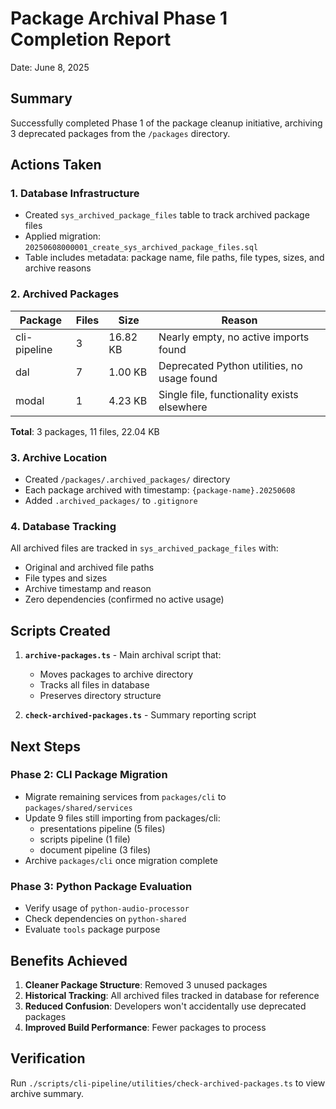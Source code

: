 # Package Archival Phase 1 Completion Report
Date: June 8, 2025

## Summary

Successfully completed Phase 1 of the package cleanup initiative, archiving 3 deprecated packages from the `/packages` directory.

## Actions Taken

### 1. Database Infrastructure
- Created `sys_archived_package_files` table to track archived package files
- Applied migration: `20250608000001_create_sys_archived_package_files.sql`
- Table includes metadata: package name, file paths, file types, sizes, and archive reasons

### 2. Archived Packages

| Package | Files | Size | Reason |
|---------|-------|------|--------|
| cli-pipeline | 3 | 16.82 KB | Nearly empty, no active imports found |
| dal | 7 | 1.00 KB | Deprecated Python utilities, no usage found |
| modal | 1 | 4.23 KB | Single file, functionality exists elsewhere |

**Total**: 3 packages, 11 files, 22.04 KB

### 3. Archive Location
- Created `/packages/.archived_packages/` directory
- Each package archived with timestamp: `{package-name}.20250608`
- Added `.archived_packages/` to `.gitignore`

### 4. Database Tracking
All archived files are tracked in `sys_archived_package_files` with:
- Original and archived file paths
- File types and sizes
- Archive timestamp and reason
- Zero dependencies (confirmed no active usage)

## Scripts Created

1. **`archive-packages.ts`** - Main archival script that:
   - Moves packages to archive directory
   - Tracks all files in database
   - Preserves directory structure

2. **`check-archived-packages.ts`** - Summary reporting script

## Next Steps

### Phase 2: CLI Package Migration
- Migrate remaining services from `packages/cli` to `packages/shared/services`
- Update 9 files still importing from packages/cli:
  - presentations pipeline (5 files)
  - scripts pipeline (1 file)
  - document pipeline (3 files)
- Archive `packages/cli` once migration complete

### Phase 3: Python Package Evaluation
- Verify usage of `python-audio-processor`
- Check dependencies on `python-shared`
- Evaluate `tools` package purpose

## Benefits Achieved

1. **Cleaner Package Structure**: Removed 3 unused packages
2. **Historical Tracking**: All archived files tracked in database for reference
3. **Reduced Confusion**: Developers won't accidentally use deprecated packages
4. **Improved Build Performance**: Fewer packages to process

## Verification

Run `./scripts/cli-pipeline/utilities/check-archived-packages.ts` to view archive summary.